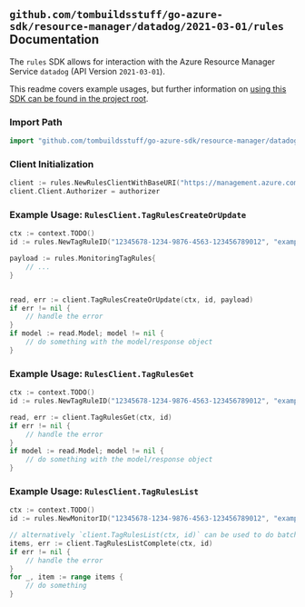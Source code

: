 
## `github.com/tombuildsstuff/go-azure-sdk/resource-manager/datadog/2021-03-01/rules` Documentation

The `rules` SDK allows for interaction with the Azure Resource Manager Service `datadog` (API Version `2021-03-01`).

This readme covers example usages, but further information on [using this SDK can be found in the project root](https://github.com/tombuildsstuff/go-azure-sdk/tree/main/docs).

### Import Path

```go
import "github.com/tombuildsstuff/go-azure-sdk/resource-manager/datadog/2021-03-01/rules"
```


### Client Initialization

```go
client := rules.NewRulesClientWithBaseURI("https://management.azure.com")
client.Client.Authorizer = authorizer
```


### Example Usage: `RulesClient.TagRulesCreateOrUpdate`

```go
ctx := context.TODO()
id := rules.NewTagRuleID("12345678-1234-9876-4563-123456789012", "example-resource-group", "monitorValue", "tagRuleValue")

payload := rules.MonitoringTagRules{
	// ...
}


read, err := client.TagRulesCreateOrUpdate(ctx, id, payload)
if err != nil {
	// handle the error
}
if model := read.Model; model != nil {
	// do something with the model/response object
}
```


### Example Usage: `RulesClient.TagRulesGet`

```go
ctx := context.TODO()
id := rules.NewTagRuleID("12345678-1234-9876-4563-123456789012", "example-resource-group", "monitorValue", "tagRuleValue")

read, err := client.TagRulesGet(ctx, id)
if err != nil {
	// handle the error
}
if model := read.Model; model != nil {
	// do something with the model/response object
}
```


### Example Usage: `RulesClient.TagRulesList`

```go
ctx := context.TODO()
id := rules.NewMonitorID("12345678-1234-9876-4563-123456789012", "example-resource-group", "monitorValue")

// alternatively `client.TagRulesList(ctx, id)` can be used to do batched pagination
items, err := client.TagRulesListComplete(ctx, id)
if err != nil {
	// handle the error
}
for _, item := range items {
	// do something
}
```
